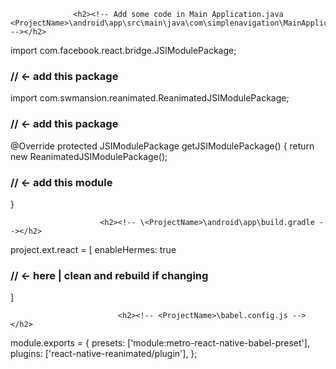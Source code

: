                   <h2><!-- Add some code in Main Application.java <ProjectName>\android\app\src\main\java\com\simplenavigation\MainApplication.java --></h2>

import com.facebook.react.bridge.JSIModulePackage;           <h3>// <- add this package</h3>
import com.swmansion.reanimated.ReanimatedJSIModulePackage;  <h3>// <- add this package</h3>

@Override
      protected JSIModulePackage getJSIModulePackage() {
      return new ReanimatedJSIModulePackage();               <h3>// <- add this module</h3>
      }


                        <h2><!-- \<ProjectName>\android\app\build.gradle --></h2>

project.ext.react = [
  enableHermes: true                                         <h3>// <- here | clean and rebuild if changing</h3>
]

                            <h2><!-- <ProjectName>\babel.config.js --></h2>

module.exports = {
  presets: ['module:metro-react-native-babel-preset'],
  plugins: ['react-native-reanimated/plugin'],
};

